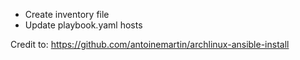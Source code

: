 * Create inventory file
* Update playbook.yaml hosts


Credit to: https://github.com/antoinemartin/archlinux-ansible-install
